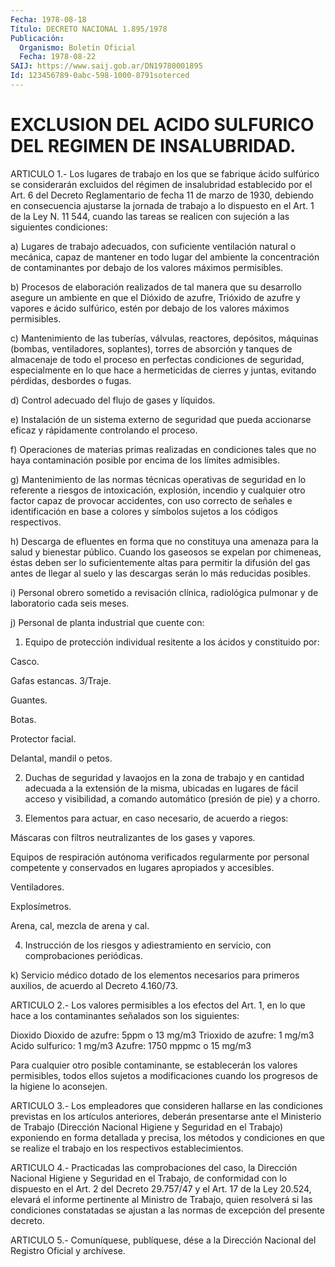 ```yaml
---
Fecha: 1978-08-18
Título: DECRETO NACIONAL 1.895/1978
Publicación:
  Organismo: Boletín Oficial
  Fecha: 1978-08-22
SAIJ: https://www.saij.gob.ar/DN19780001895
Id: 123456789-0abc-598-1000-8791soterced
---
```

# EXCLUSION DEL ACIDO SULFURICO DEL REGIMEN DE INSALUBRIDAD.

<a id="1"></a>
ARTICULO  1.-  Los  lugares  de trabajo en los que se fabrique ácido  sulfúrico  se  considerarán  excluidos    del    régimen  de insalubridad  establecido  por  el Art. 6 del Decreto Reglamentario de fecha 11 de marzo de 1930, debiendo  en  consecuencia  ajustarse la jornada de trabajo a lo dispuesto en el Art. 1 de la Ley  N.  11 544,  cuando  las  tareas se realicen con sujeción a las siguientes condiciones:

a)  Lugares  de  trabajo   adecuados,  con  suficiente  ventilación natural o mecánica, capaz de  mantener  en  todo lugar del ambiente la  concentración  de  contaminantes  por  debajo  de  los  valores máximos permisibles.

b)  Procesos  de  elaboración  realizados  de  tal  manera  que  su desarrollo  asegure  un  ambiente  en  que  el Dióxido  de  azufre, Trióxido de azufre y vapores e ácido sulfúrico,  estén  por  debajo de los valores máximos permisibles.

c)  Mantenimiento  de las tuberías, válvulas, reactores, depósitos, máquinas (bombas, ventiladores,  soplantes),  torres de absorción y tanques  de almacenaje de todo el proceso en perfectas  condiciones de seguridad,  especialmente  en  lo  que  hace  a  hermeticidas de cierres  y  juntas,  evitando  pérdidas,  desbordes  o fugas.

d) Control adecuado del flujo de gases y líquidos.

e)  Instalación  de  un  sistema  externo  de  seguridad que  pueda accionarse  eficaz  y  rápidamente  controlando  el  proceso.

f)  Operaciones de materias primas realizadas en condiciones  tales que no  haya  contaminación  posible  por  encima  de  los  límites admisibles.

g) Mantenimiento de las normas técnicas operativas de seguridad  en lo  referente  a  riesgos  de  intoxicación,  explosión, incendio y cualquier  otro  factor  capaz  de  provocar  accidentes,  con  uso correcto de señales e identificación en base a  colores  y símbolos sujetos a los códigos respectivos.

h)  Descarga  de  efluentes  en forma que no constituya una amenaza para la salud y bienestar público.  Cuando  los gaseosos se expelan por  chimeneas,  éstas  deben  ser  lo suficientemente  altas  para permitir  la  difusión  del gas antes de  llegar  al  suelo  y  las descargas serán lo más reducidas posibles.

i)  Personal  obrero sometido  a  revisación  clínica,  radiológica pulmonar y de laboratorio cada seis meses.

j) Personal de planta industrial que cuente con:

1)  Equipo  de protección  individual  resitente  a  los  ácidos  y constituido por:

Casco.

Gafas estancas. 3/Traje.

Guantes.

Botas.

Protector facial.

Delantal, mandil o petos.

2) Duchas de  seguridad  y  lavaojos  en  la  zona  de trabajo y en cantidad adecuada a la extensión de la misma, ubicadas  en  lugares de  fácil  acceso  y visibilidad, a comando automático (presión  de pie) y a chorro.

3)  Elementos  para  actuar,   en  caso  necesario,  de  acuerdo  a riegos:

Máscaras con filtros neutralizantes  de  los  gases y vapores.

Equipos  de  respiración  autónoma  verificados  regularmente   por personal    competente   y  conservados  en  lugares  apropiados  y accesibles.

Ventiladores.

Explosímetros.

Arena, cal, mezcla de arena y cal.

4) Instrucción de los riesgos  y  adiestramiento  en  servicio, con comprobaciones periódicas.

k)   Servicio  médico  dotado  de  los  elementos  necesarios  para primeros auxilios, de acuerdo al Decreto 4.160/73.

<a id="2"></a>
ARTICULO 2.- Los valores permisibles a los efectos del Art. 1, en lo  que  hace  a los contaminantes señalados son los siguientes:

Dioxido Dioxido de azufre:         5ppm o 13 mg/m3 Trioxido de azufre:        1 mg/m3 Acido sulfurico:           1 mg/m3 Azufre:                   1750 mppmc o 15 mg/m3

Para  cualquier  otro posible  contaminante,  se  establecerán  los valores permisibles,  todos  ellos  sujetos a modificaciones cuando los progresos de la higiene lo aconsejen.

<a id="3"></a>
ARTICULO  3.-  Los  empleadores que consideren hallarse en las condiciones  previstas  en  los    artículos   anteriores,  deberán presentarse  ante  el  Ministerio  de  Trabajo (Dirección  Nacional Higiene y Seguridad en el Trabajo) exponiendo  en forma detallada y precisa, los métodos y condiciones en que se realize  el trabajo en los respectivos establecimientos.

<a id="4"></a>
ARTICULO  4.-  Practicadas  las  comprobaciones  del  caso, la Dirección    Nacional   Higiene  y  Seguridad  en  el  Trabajo,  de conformidad con lo dispuesto  en  el Art. 2 del Decreto 29.757/47 y el  Art.  17 de la Ley 20.524, elevará  el  informe  pertinente  al Ministro de Trabajo, quien resolverá si las condiciones constatadas  se  ajustan  a  las  normas  de excepción del presente decreto.

<a id="5"></a>
ARTICULO  5.-  Comuníquese,  publíquese,  dése  a la Dirección Nacional del Registro Oficial y archívese.
